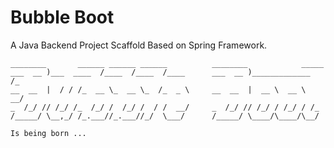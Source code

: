 # Bubble Boot

A Java Backend Project Scaffold Based on Spring Framework.

```
________       ______ ______ ______          ________            _____
___  __ )___  ____  /____  /____  /____      ___  __ )_____________  /_
__  __  |  / / /_  __ \_  __ \_  /_  _ \     __  __  |  __ \  __ \  __/
_  /_/ // /_/ /_  /_/ /  /_/ /  / /  __/     _  /_/ // /_/ / /_/ / /_
/_____/ \__,_/ /_.___//_.___//_/  \___/      /_____/ \____/\____/\__/

Is being born ...
```